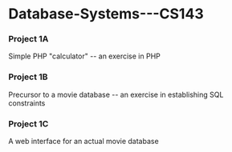 # Database-Systems---CS143


<h3>Project 1A</h3>
Simple PHP "calculator" -- an exercise in PHP

<h3>Project 1B</h3>
Precursor to a movie database -- an exercise in establishing SQL constraints

<h3>Project 1C</h3>
A web interface for an actual movie database
